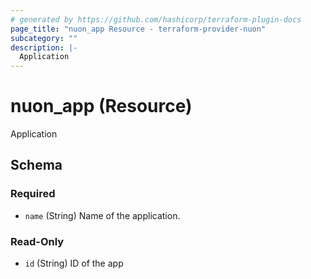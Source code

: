 ```yaml
---
# generated by https://github.com/hashicorp/terraform-plugin-docs
page_title: "nuon_app Resource - terraform-provider-nuon"
subcategory: ""
description: |-
  Application
---
```


# nuon_app (Resource)

Application



<!-- schema generated by tfplugindocs -->
## Schema

### Required

- `name` (String) Name of the application.

### Read-Only

- `id` (String) ID of the app

